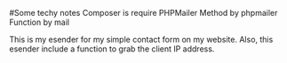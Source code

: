 #Some techy notes
Composer is require
PHPMailer
Method by phpmailer
Function by mail

This is my esender for my simple contact form on my website.
Also, this esender include a function to grab the client IP address.
